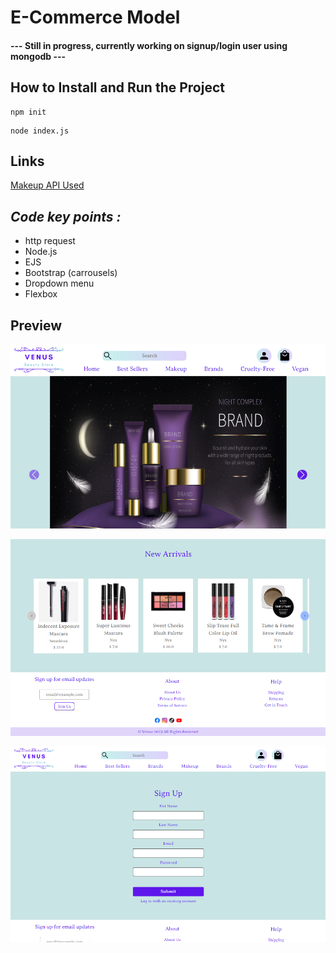 # E-Commerce Model
#### --- Still in progress, currently working on signup/login user using mongodb  ---

## How to Install and Run the Project
```
npm init
```
```
node index.js
```
## Links
 [Makeup API Used](https://makeup-api.herokuapp.com/)

## *Code key points :*
* http request
* Node.js
* EJS
* Bootstrap (carrousels) 
* Dropdown menu
* Flexbox 

## Preview

![Preview](/views/assets/preview1.png "Preview 1")


![Preview](/views/assets/preview2.png "Preview 2")



![Preview](/views/assets/preview3.png "Preview 3")



